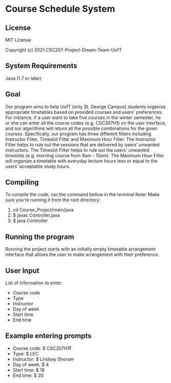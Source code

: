# Course Schedule System

## License
MIT License

Copyright (c) 2021 CSC207-Project-Dream-Team-UofT

## System Requirements
Java (1.7 or later)

## Goal
Our program aims to help UofT (only St. George Campus) students organize appropriate timetables based on provided
courses and users’ preferences. For instance, if a user want to take five courses in the winter semester, he or she can
enter all the course codes (e.g. CSC207H1) on the user interface, and our algorithms will return all the possible
combinations for the given courses. Specifically, our program has three different filters including Instructor Filter,
Timeslot Filter and Maximum Hour Filter. The Instructor Filter helps to rule out the sessions that are delivered by
users’ unwanted instructors. The Timeslot Filter helps to rule out the users’ unwanted timeslots (e.g. morning course
from 9am - 10am). The Maximum Hour Filter will organize a timetable with everyday lecture hours less or equal to the
users’ acceptable study hours.



## Compiling
To compile the code, run the command bellow in the terminal
Note: Make sure you're running it from the root directory:

1. cd Course_Project/main/java
2. $ javac Controller.java
3. $ java Controller



## Running the program
Running the project starts with an initially empty timetable arrangement interface that allows the user to make
arrangement with their preference.


## User Input
List of information to enter:
* Course code
* Type
* Instructor
* Day of week
* Start time
* End time


## Example entering prompts
* Course code:  $ CSC207H1F
* Type: $ LEC
* Instructor: $ Lindsey Shorser
* Day of week: $ 4
* Start time: $ 18
* End time: $ 20



